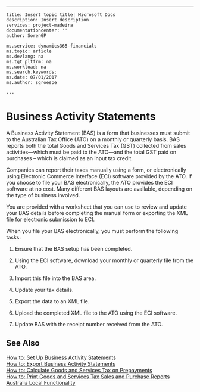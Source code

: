 ---
    title: Insert topic title| Microsoft Docs
    description: Insert description
    services: project-madeira
    documentationcenter: ''
    author: SorenGP

    ms.service: dynamics365-financials
    ms.topic: article
    ms.devlang: na
    ms.tgt_pltfrm: na
    ms.workload: na
    ms.search.keywords:
    ms.date: 07/01/2017
    ms.author: sgroespe

    ---
# Business Activity Statements
A Business Activity Statement \(BAS\) is a form that businesses must submit to the Australian Tax Office \(ATO\) on a monthly or quarterly basis. BAS reports both the total Goods and Services Tax \(GST\) collected from sales activities—which must be paid to the ATO—and the total GST paid on purchases – which is claimed as an input tax credit.  
  
 Companies can report their taxes manually using a form, or electronically using Electronic Commerce Interface \(ECI\) software provided by the ATO. If you choose to file your BAS electronically, the ATO provides the ECI software at no cost. Many different BAS layouts are available, depending on the type of business involved.  
  
 You are provided with a worksheet that you can use to review and update your BAS details before completing the manual form or exporting the XML file for electronic submission to ECI.  
  
 When you file your BAS electronically, you must perform the following tasks:  
  
1.  Ensure that the BAS setup has been completed.  
  
2.  Using the ECI software, download your monthly or quarterly file from the ATO.  
  
3.  Import this file into the BAS area.  
  
4.  Update your tax details.  
  
5.  Export the data to an XML file.  
  
6.  Upload the completed XML file to the ATO using the ECI software.  
  
7.  Update BAS with the receipt number received from the ATO.  
  
## See Also  
 [How to: Set Up Business Activity Statements](../../LocalFunctionalityForMicrosoftDynamicsNav2016/Australia/how-to-set-up-business-activity-statements.md)   
 [How to: Export Business Activity Statements](../../LocalFunctionalityForMicrosoftDynamicsNav2016/Australia/how-to-export-business-activity-statements.md)   
 [How to: Calculate Goods and Services Tax on Prepayments](../../LocalFunctionalityForMicrosoftDynamicsNav2016/Australia/how-to-calculate-goods-and-services-tax-on-prepayments.md)   
 [How to: Print Goods and Services Tax Sales and Purchase Reports](../../LocalFunctionalityForMicrosoftDynamicsNav2016/Australia/how-to-print-goods-and-services-tax-sales-and-purchase-reports.md)   
 [Australia Local Functionality](../../LocalFunctionalityForMicrosoftDynamicsNav2016/Australia/australia-local-functionality.md)